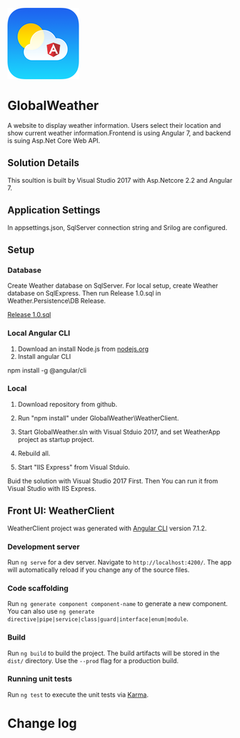 ![alt text](GlobalWeather/WeatherClient/src/assets/images/weather-app-icon.png)

# GlobalWeather

A website to display weather information. 
Users select their location and show current weather information.Frontend is using Angular 7, and backend is suing Asp.Net Core Web API.

## Solution Details

This soultion is built by Visual Studio 2017 with Asp.Netcore 2.2 and Angular 7.

## Application Settings

In appsettings.json, SqlServer connection string and Srilog are configured.

## Setup

### Database

Create Weather database on SqlServer. For local setup, create Weather database on SqlExpress. Then run Release 1.0.sql in Weather.Persistence\DB Release. 

[Release 1.0.sql](Weather.Persistence/DB%20Release/Release%201.0.sql)

### Local Angular CLI

1) Download an install Node.js from [nodejs.org](https://nodejs.org/en)
2) Install angular CLI

npm install -g @angular/cli

### Local

1) Download repository from github.

2) Run "npm install" under GlobalWeather\WeatherClient.

3) Start GlobalWeather.sln with Visual Stduio 2017, and set WeatherApp project as startup project.

4) Rebuild all.

5) Start "IIS Express" from Visual Stduio.

Buid the solution with Visual Studio 2017 First. Then You can run it from Visual Studio with IIS Express. 

## Front UI: WeatherClient

WeatherClient project was generated with [Angular CLI](https://github.com/angular/angular-cli) version 7.1.2.

### Development server

Run `ng serve` for a dev server. Navigate to `http://localhost:4200/`. The app will automatically reload if you change any of the source files.

### Code scaffolding

Run `ng generate component component-name` to generate a new component. You can also use `ng generate directive|pipe|service|class|guard|interface|enum|module`.

### Build

Run `ng build` to build the project. The build artifacts will be stored in the `dist/` directory. Use the `--prod` flag for a production build.

### Running unit tests

Run `ng test` to execute the unit tests via [Karma](https://karma-runner.github.io).

# Change log
